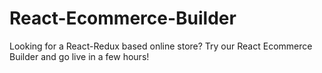 # React-Ecommerce-Builder
Looking for a React-Redux based online store? Try our React Ecommerce Builder and go live in a few hours!
